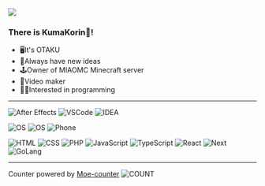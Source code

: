 <img src="https://count.getloli.com/get/@github-profile-kumakorin" />


### There is KumaKorin👋!

- 🖥It's OTAKU
- 🌟Always have new ideas
- 🕹Owner of MIAOMC Minecraft server
- 🎥Video maker
- 👩‍💻Interested in programming

---

![After Effects](https://img.shields.io/badge/-After%20Effects-9796f2?style=flat-square&logo=adobe%20after%20effects&logoColor=white) ![VSCode](https://img.shields.io/badge/-Visual%20Studio%20Code-3383b8?style=flat-square&logo=Visual%20Studio%20Code&logoColor=white) ![IDEA](https://img.shields.io/badge/-IDEA-000000?style=flat-square&logo=intellijidea&logoColor=white)
  
![OS](https://img.shields.io/badge/OS-Windows-33aadd?style=flat-square&logo=windows&logoColor=ffffff) ![OS](https://img.shields.io/badge/OS-Rocky-10B981?style=flat-square&logo=rockylinux&logoColor=ffffff) ![Phone](https://img.shields.io/badge/XiaoMi-Mi%2014%20Pro-e96518?style=flat-square&logo=xiaomi&logoColor=ffffff)
  
![HTML](https://img.shields.io/badge/-HTML5-E34F26?style=flat-square&logo=html5&logoColor=white) ![CSS](https://img.shields.io/badge/-CSS3-149cd5?style=flat-square&logo=css3&logoColor=white) ![PHP](https://img.shields.io/badge/-PHP-687cb0?style=flat-square&logo=PHP&logoColor=white) ![JavaScript](https://img.shields.io/badge/-JavaScript-0e84ce?style=flat-square&logo=javascript&logoColor=white) ![TypeScript](https://img.shields.io/badge/-TypeScript-3178C6?style=flat-square&logo=typescript&logoColor=white) ![React](https://img.shields.io/badge/-React.js-61DAFB?style=flat-square&logo=react&logoColor=white) ![Next](https://img.shields.io/badge/-Next.js-000000?style=flat-square&logo=nextdotjs&logoColor=white) ![GoLang](https://img.shields.io/badge/-Golang-05a6dc?style=flat-square&logo=GO&logoColor=white)



---

Counter powered by [Moe-counter](https://github.com/journey-ad/Moe-counter)
![COUNT](https://api.miaomc.cn/count/count_core?aid=korin_no_github)
